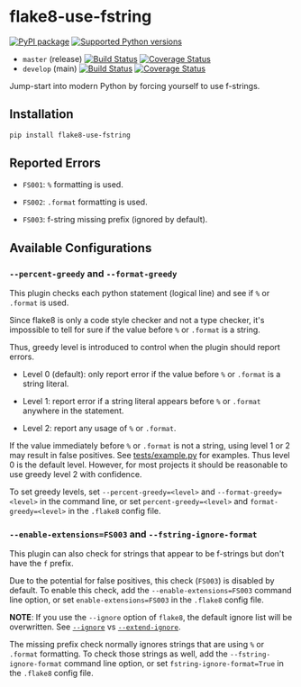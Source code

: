 # flake8-use-fstring

[![PyPI package](https://badge.fury.io/py/flake8-use-fstring.svg)](https://pypi.org/project/flake8-use-fstring)
[![Supported Python versions](https://img.shields.io/pypi/pyversions/flake8-use-fstring)](https://pypi.org/project/flake8-use-fstring)

* `master` (release)
    [![Build Status](https://travis-ci.com/MichaelKim0407/flake8-use-fstring.svg?branch=master)](https://travis-ci.com/MichaelKim0407/flake8-use-fstring)
    [![Coverage Status](https://coveralls.io/repos/github/MichaelKim0407/flake8-use-fstring/badge.svg?branch=master)](https://coveralls.io/github/MichaelKim0407/flake8-use-fstring?branch=master)
* `develop` (main)
    [![Build Status](https://travis-ci.com/MichaelKim0407/flake8-use-fstring.svg?branch=develop)](https://travis-ci.com/MichaelKim0407/flake8-use-fstring)
    [![Coverage Status](https://coveralls.io/repos/github/MichaelKim0407/flake8-use-fstring/badge.svg?branch=develop)](https://coveralls.io/github/MichaelKim0407/flake8-use-fstring?branch=develop)

Jump-start into modern Python by forcing yourself to use f-strings.

## Installation

```bash
pip install flake8-use-fstring
```

## Reported Errors

* `FS001`: `%` formatting is used.

* `FS002`: `.format` formatting is used.

* `FS003`: f-string missing prefix (ignored by default).

## Available Configurations

### `--percent-greedy` and `--format-greedy`

This plugin checks each python statement (logical line)
and see if `%` or `.format` is used.

Since flake8 is only a code style checker and not a type checker,
it's impossible to tell for sure if the value before `%` or `.format`
is a string.

Thus, greedy level is introduced to control when the plugin should report errors.

* Level 0 (default): only report error if the value before `%` or `.format` is a string literal.

* Level 1: report error if a string literal appears before `%` or `.format` anywhere in the statement.

* Level 2: report any usage of `%` or `.format`.

If the value immediately before `%` or `.format` is not a string,
using level 1 or 2 may result in false positives.
See [tests/example.py](tests/example.py) for examples.
Thus level 0 is the default level.
However, for most projects it should be reasonable to use greedy level 2 with confidence.

To set greedy levels,
set `--percent-greedy=<level>` and `--format-greedy=<level>` in the command line,
or set `percent-greedy=<level>` and `format-greedy=<level>` in the `.flake8` config file.

### `--enable-extensions=FS003` and `--fstring-ignore-format`

This plugin can also check for strings that appear to be f-strings but don't have the `f` prefix.

Due to the potential for false positives, this check (`FS003`) is disabled by default.
To enable this check,
add the `--enable-extensions=FS003` command line option,
or set `enable-extensions=FS003` in the `.flake8` config file.

**NOTE**:
If you use the `--ignore` option of `flake8`, the default ignore list will be overwritten.
See [`--ignore`](https://flake8.pycqa.org/en/latest/user/options.html#cmdoption-flake8-ignore)
vs [`--extend-ignore`](https://flake8.pycqa.org/en/latest/user/options.html#cmdoption-flake8-extend-ignore).

The missing prefix check normally ignores strings that are using `%` or `.format` formatting.
To check those strings as well,
add the `--fstring-ignore-format` command line option,
or set `fstring-ignore-format=True` in the `.flake8` config file.
